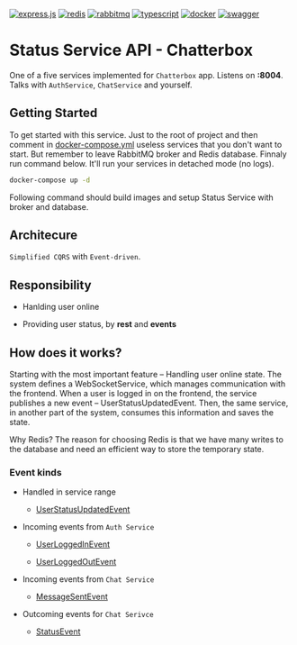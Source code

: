 [![express.js](https://img.shields.io/badge/Express.js-404D59?style=for-the-badge)]()
[![redis](https://img.shields.io/badge/redis-%23DD0031.svg?&style=for-the-badge&logo=redis&logoColor=white)]()
[![rabbitmq](https://img.shields.io/badge/rabbitmq-%23FF6600.svg?&style=for-the-badge&logo=rabbitmq&logoColor=white)]()
[![typescript](https://img.shields.io/badge/TypeScript-007ACC?style=for-the-badge&logo=typescript&logoColor=white)]()
[![docker](https://img.shields.io/badge/docker-%230db7ed.svg?style=for-the-badge&logo=docker&logoColor=white)]()
[![swagger](https://img.shields.io/badge/-Swagger-%23Clojure?style=for-the-badge&logo=swagger&logoColor=white)]()

# Status Service API - Chatterbox

One of a five services implemented for `Chatterbox` app. Listens on **:8004**. Talks with `AuthService`, `ChatService` and yourself.

## Getting Started

To get started with this service. Just to the root of project and then comment in [docker-compose.yml](../docker-compose.yml) useless services that you don't want to start. But remember to leave RabbitMQ broker and Redis database. Finnaly run command below. It'll run your services in detached mode (no logs). 

```bash
docker-compose up -d
```

Following command should build images and setup Status Service with broker and database.


## Architecure

`Simplified CQRS` with `Event-driven`.

## Responsibility

- Hanlding user online

- Providing user status, by **rest** and **events** 

## How does it works?

Starting with the most important feature – Handling user online state. The system defines a WebSocketService, which manages communication with the frontend. When a user is logged in on the frontend, the service publishes a new event – UserStatusUpdatedEvent. Then, the same service, in another part of the system, consumes this information and saves the state.

Why Redis? The reason for choosing Redis is that we have many writes to the database and need an efficient way to store the temporary state.


### Event kinds

- Handled in service range

    - [UserStatusUpdatedEvent](/src/domain/events/user-status-updated.event.ts)


- Incoming events from `Auth Service`

    - [UserLoggedInEvent](/src/domain/events/user-logged-in-event.ts)

    - [UserLoggedOutEvent](/src/domain/events/user-logged-out-event.ts)

- Incoming events from `Chat Service`

    - [MessageSentEvent](/src/domain/events/message-send.event.ts)

- Outcoming events for `Chat Serivce`

    - [StatusEvent](/src/domain/events/status.event.ts)